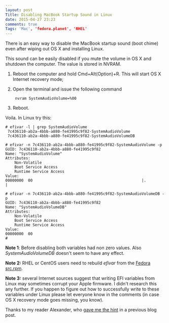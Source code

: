 ```yaml
---
layout: post
Title: Disabling MacBook Startup Sound in Linux
date: 2015-04-27 23:23
comments: true
Tags: 'Mac', 'fedora.planet', 'RHEL'
---
```


There is an easy way to disable the MacBook startup sound
(boot chime) even after wiping out OS X and installing Linux.

This sound can be easily disabled if you mute the volume in OS X
and shutdown the computer. The value is stored in NVRAM.


1. Reboot the computer and hold Cmd+Alt(Option)+R. This will start
OS X Internet recovery mode;
2. Open the terminal and issue the following command

        nvram SystemAudioVolume=%00

3. Reboot.

Voila. In Linux try this:

    # efivar -l | grep SystemAudioVolume
     7c436110-ab2a-4bbb-a880-fe41995c9f82-SystemAudioVolume
     7c436110-ab2a-4bbb-a880-fe41995c9f82-SystemAudioVolumeDB
    
    # efivar -n 7c436110-ab2a-4bbb-a880-fe41995c9f82-SystemAudioVolume -p
    GUID: 7c436110-ab2a-4bbb-a880-fe41995c9f82
    Name: "SystemAudioVolume"
    Attributes:
        Non-Volatile
        Boot Service Access
        Runtime Service Access
    Value:
    00000000  00                                                |.               |
    
    # efivar -n 7c436110-ab2a-4bbb-a880-fe41995c9f82-SystemAudioVolumeDB -p
    GUID: 7c436110-ab2a-4bbb-a880-fe41995c9f82
    Name: "SystemAudioVolumeDB"
    Attributes:
        Non-Volatile
        Boot Service Access
        Runtime Service Access
    Value:
    00000000  00 
    #

**Note 1**: Before disabling both variables had non zero values. Also *SystemAudioVolumeDB*
doesn't seem to have any effect.

**Note 2:** RHEL or CentOS users need to rebuild *efivar* from the 
[Fedora src.rpm](https://kojipkgs.fedoraproject.org//packages/efivar/0.14/1.fc22/src/efivar-0.14-1.fc22.src.rpm).

**Note 3:** several Internet sources suggest that writing EFI variables from Linux
may sometimes corrupt your Apple firmware. I didn't research this any further. If you
happen to figure out how to successfully write to these variables under Linux please let
everyone know in the comments (in case OS X recovery mode goes missing, you know).

Thanks to my reader Alexander, who
[gave me the hint](/blog/2015/04/26/installing-red-hat-enterprise-linux-7-on-macbook-air-2015/#disqus_thread)
in a previous blog post.
